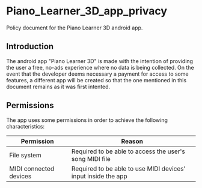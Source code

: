 # Piano_Learner_3D_app_privacy
Policy document for the Piano Learner 3D android app.


## Introduction

The android app "Piano Learner 3D" is made with the intention of providing the user a free, no-ads experience where no data is being collected. On the event that the developer deems necessary a payment for access to some features, a different app will be created so that the one mentioned in this document remains as it was first intented.


## Permissions

The app uses some permissions in order to achieve the following characteristics:

| Permission | Reason |
| ---------- | ------ |
| File system | Required to be able to access the user's song MIDI file |
| MIDI connected devices | Required to be able to use MIDI devices' input inside the app |
